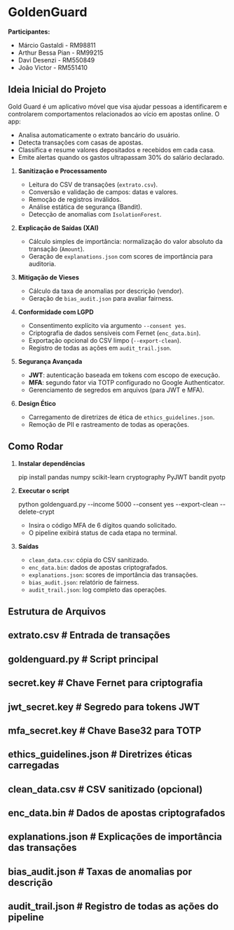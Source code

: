 # GoldenGuard

**Participantes:**

* Márcio Gastaldi - RM98811
* Arthur Bessa Pian - RM99215
* Davi Desenzi - RM550849
* João Victor - RM551410

## Ideia Inicial do Projeto

Gold Guard é um aplicativo móvel que visa ajudar pessoas a identificarem e controlarem comportamentos relacionados ao vício em apostas online. O app:

* Analisa automaticamente o extrato bancário do usuário.
* Detecta transações com casas de apostas.
* Classifica e resume valores depositados e recebidos em cada casa.
* Emite alertas quando os gastos ultrapassam 30% do salário declarado.


1. **Sanitização e Processamento**

   * Leitura do CSV de transações (`extrato.csv`).
   * Conversão e validação de campos: datas e valores.
   * Remoção de registros inválidos.
   * Análise estática de segurança (Bandit).
   * Detecção de anomalias com `IsolationForest`.

2. **Explicação de Saídas (XAI)**

   * Cálculo simples de importância: normalização do valor absoluto da transação (`Amount`).
   * Geração de `explanations.json` com scores de importância para auditoria.

3. **Mitigação de Vieses**

   * Cálculo da taxa de anomalias por descrição (vendor).
   * Geração de `bias_audit.json` para avaliar fairness.

4. **Conformidade com LGPD**

   * Consentimento explícito via argumento `--consent yes`.
   * Criptografia de dados sensíveis com Fernet (`enc_data.bin`).
   * Exportação opcional do CSV limpo (`--export-clean`).
   * Registro de todas as ações em `audit_trail.json`.

5. **Segurança Avançada**

   * **JWT**: autenticação baseada em tokens com escopo de execução.
   * **MFA**: segundo fator via TOTP configurado no Google Authenticator.
   * Gerenciamento de segredos em arquivos (para JWT e MFA).

6. **Design Ético**

   * Carregamento de diretrizes de ética de `ethics_guidelines.json`.
   * Remoção de PII e rastreamento de todas as operações.

## Como Rodar

1. **Instalar dependências**

   pip install pandas numpy scikit-learn cryptography PyJWT bandit pyotp

2. **Executar o script**

   python goldenguard.py --income 5000 --consent yes --export-clean --delete-crypt

   * Insira o código MFA de 6 dígitos quando solicitado.
   * O pipeline exibirá status de cada etapa no terminal.

3. **Saídas**

   * `clean_data.csv`: cópia do CSV sanitizado.
   * `enc_data.bin`: dados de apostas criptografados.
   * `explanations.json`: scores de importância das transações.
   * `bias_audit.json`: relatório de fairness.
   * `audit_trail.json`: log completo das operações.

## Estrutura de Arquivos


## extrato.csv             # Entrada de transações
## goldenguard.py          # Script principal
## secret.key              # Chave Fernet para criptografia
## jwt_secret.key          # Segredo para tokens JWT
## mfa_secret.key          # Chave Base32 para TOTP
## ethics_guidelines.json  # Diretrizes éticas carregadas
## clean_data.csv          # CSV sanitizado (opcional)
## enc_data.bin            # Dados de apostas criptografados
## explanations.json       # Explicações de importância das transações
## bias_audit.json         # Taxas de anomalias por descrição
## audit_trail.json        # Registro de todas as ações do pipeline



